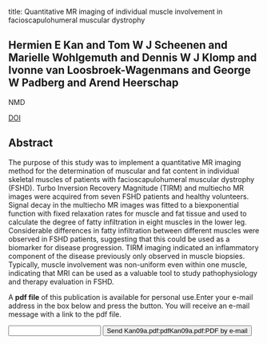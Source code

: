 title: Quantitative MR imaging of individual muscle involvement in facioscapulohumeral muscular dystrophy

## Hermien E Kan and Tom W J Scheenen and Marielle Wohlgemuth and Dennis W J Klomp and Ivonne van Loosbroek-Wagenmans and George W Padberg and Arend Heerschap
NMD

<a href="https://doi.org/10.1016/j.nmd.2009.02.009">DOI</a>

## Abstract
The purpose of this study was to implement a quantitative MR imaging method for the determination of muscular and fat content in individual skeletal muscles of patients with facioscapulohumeral muscular dystrophy (FSHD). Turbo Inversion Recovery Magnitude (TIRM) and multiecho MR images were acquired from seven FSHD patients and healthy volunteers. Signal decay in the multiecho MR images was fitted to a biexponential function with fixed relaxation rates for muscle and fat tissue and used to calculate the degree of fatty infiltration in eight muscles in the lower leg. Considerable differences in fatty infiltration between different muscles were observed in FSHD patients, suggesting that this could be used as a biomarker for disease progression. TIRM imaging indicated an inflammatory component of the disease previously only observed in muscle biopsies. Typically, muscle involvement was non-uniform even within one muscle, indicating that MRI can be used as a valuable tool to study pathophysiology and therapy evaluation in FSHD.

A <b>pdf file</b> of this publication is available for personal use.Enter your e-mail address in the box below and press the button. You will receive an e-mail message with a link to the pdf file.
<form action="sender.php">  <input type="text" name="email">  <input type="submit" value="Send Kan09a.pdf:pdfKan09a.pdf:PDF by e-mail"></form>